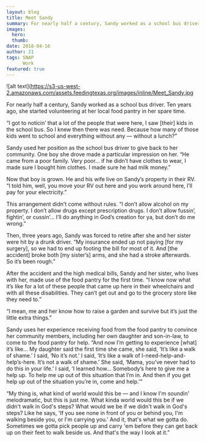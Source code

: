 ```yaml
---
layout: blog
title: Meet Sandy
summary: For nearly half a century, Sandy worked as a school bus driver. Ten years ago, she started volunteering at her local food pantry.
images:
  hero:
  thumb:
date: 2018-04-16
author: 21
tags: SNAP
      Work
featured: true
---
```

![alt text](https://s3-us-west-2.amazonaws.com/assets.feedingtexas.org/images/inline/Meet_Sandy.jpg

For nearly half a century, Sandy worked as a school bus driver. Ten years ago, she started volunteering at her local food pantry in her spare time. 

“I got to noticin’ that a lot of the people that were here, I saw [their] kids in the school bus. So I knew then there was need. Because how many of those kids went to school and everything without any — without a lunch?”

Sandy used her position as the school bus driver to give back to her community. One boy she drove made a particular impression on her. “He came from a poor family. Very poor… if he didn’t have clothes to wear, I made sure I bought him clothes. I made sure he had milk money.”

Now that boy is grown. He and his wife live on Sandy’s property in their RV. “I told him, well, you move your RV out here and you work around here, I’ll pay for your electricity.”

This arrangement didn’t come without rules. “I don’t allow alcohol on my property. I don’t allow drugs except prescription drugs. I don’t allow fussin’, fightin’, or cussin’... I’ll do anything in God’s creation for ya, but don’t do me wrong.”

Then, three years ago, Sandy was forced to retire after she and her sister were hit by a drunk driver. “My insurance ended up not paying [for my surgery], so we had to end up footing the bill for most of it. And [the accident] broke both [my sister’s] arms, and she had a stroke afterwards. So it’s been rough.”

After the accident and the high medical bills, Sandy and her sister, who lives with her, made use of the food pantry for the first time. “I know now what it’s like for a lot of these people that came up here in their wheelchairs and with all these disabilities. They can’t get out and go to the grocery store like they need to.”

“I mean, me and her know how to raise a garden and survive but it’s just the little extra things.”

Sandy uses her experience receiving food from the food pantry to convince her community members, including her own daughter and son-in-law, to come to the food pantry for help. “And now I’m getting to experience [what] it’s like… My daughter said the first time she came, she said, ‘It’s like a walk of shame.’ I said, ‘No it’s not.’ I said, ‘It’s like a walk of I-need-help-and-help’s-here. It’s not a walk of shame.’ She said, ‘Mama, you’ve never had to do this in your life.’ I said, ‘I learned how… Somebody’s here to give me a help up. To help me up out of this situation that I’m in. And then if you get help up out of the situation you’re in, come and help.’”

“My thing is, what kind of world would this be — and I know I'm soundin' melodramatic, but this is just me. What kinda world would this be if we didn't walk in God's steps? What would we be if we didn't walk in God's steps? Like he says, 'If you see none in front of you or behind you, I'm walking beside you, or I'm carrying you.' And it, that's what we gotta do. Sometimes we gotta pick people up and carry 'em before they can get back up on their feet to walk beside us. And that's the way I look at it.”
